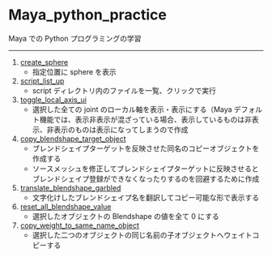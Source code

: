 # Maya_python_practice

Maya での Python プログラミングの学習

---

1. [create_sphere](https://github.com/szgk/maya_python_practice/tree/main/src/create_sphere)
   - 指定位置に sphere を表示
2. [script_list_up](https://github.com/szgk/maya_python_practice/tree/main/src/script_list_up)
   - script ディレクトリ内のファイルを一覧、クリックで実行
3. [toggle_local_axis_ui](https://github.com/szgk/maya_python_practice/tree/main/src/toggle_local_axis_ui)
   - 選択した全ての joint のローカル軸を表示・表示にする（Maya デフォルト機能では、表示非表示が混ざっている場合、表示しているものは非表示、非表示のものは表示になってしまうので作成
4. [copy_blendshape_target_object](https://github.com/szgk/maya_python_practice/tree/main/src/copy_blendshape_target_object)
   - ブレンドシェイプターゲットを反映させた同名のコピーオブジェクトを作成する
   - ソースメッシュを修正してブレンドシェイプターゲットに反映させるとブレンドシェイプ登録ができなくなったりするのを回避するために作成
5. [translate_blendshape_garbled](https://github.com/szgk/maya_python_practice/tree/main/src/translate_blendshape_garbled)
   - 文字化けしたブレンドシェイプ名を翻訳してコピー可能な形で表示する
6. [reset_all_blendshape_value](https://github.com/szgk/maya_python_practice/tree/main/src/reset_all_blendshape_value)
   - 選択したオブジェクトの Blendshape の値を全て 0 にする
7. [copy_weight_to_same_name_object](https://github.com/szgk/maya_python_practice/tree/main/src/copy_weight_to_same_name_object)
   - 選択した二つのオブジェクトの同じ名前の子オブジェクトへウェイトコピーする
